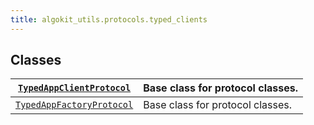 ```yaml
---
title: algokit_utils.protocols.typed_clients
---
```


## Classes

| [`TypedAppClientProtocol`](/reference/algokit-utils-py/api/TypedAppClientProtocol#algokit_utils.protocols.typed_clients.TypedAppClientProtocol)    | Base class for protocol classes. |
| -------------------------------------------------------------------------------------------------------------------------------------------------- | -------------------------------- |
| [`TypedAppFactoryProtocol`](/reference/algokit-utils-py/api/TypedAppFactoryProtocol#algokit_utils.protocols.typed_clients.TypedAppFactoryProtocol) | Base class for protocol classes. |
